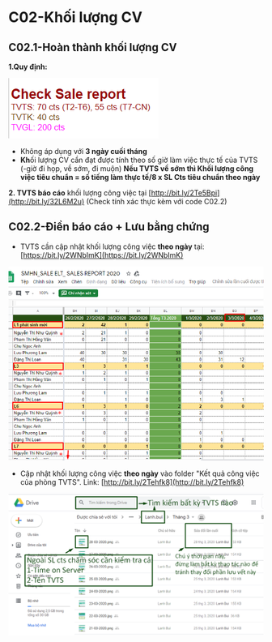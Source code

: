 # C02-Khối lượng CV

## C02.1-Hoàn thành khối lượng CV

**1.Quy định:**

![](../../.gitbook/assets/2.1%20%281%29.png)

* Không áp dụng với **3 ngày cuối tháng**
* **Kh**ối lượng CV cần đạt được tính theo số giờ làm việc thực tế của TVTS \(-giờ đi họp, về sớm, đi muộn\) **Nếu TVTS về sớm thì Khối lượng công việc tiêu chuẩn = số tiếng làm thực tế/8 x SL Cts tiêu chuẩn theo ngày**

**2. TVTS báo cáo** khối lượng công việc tại [http://bit.ly/2Te5Bpi](http://bit.ly/32L6M2u) \(Check tính xác thực kèm với code C02.2\)

## C02.2-Điền báo cáo + Lưu bằng chứng

* TVTS cần cập nhật khối lượng công việc **theo ngày** tại: [https://bit.ly/2WNbImK](https://bit.ly/2WNbImK)

![](../../.gitbook/assets/0%20%281%29.png)

* Cập nhật khối lượng công việc **theo ngày** vào folder "Kết quả công việc của phòng TVTS". Link: [http://bit.ly/2Tehfk8](http://bit.ly/2Tehfk8)

![](../../.gitbook/assets/l1.png)

